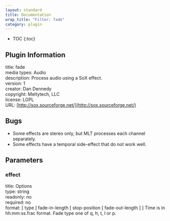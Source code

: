 ```yaml
---
layout: standard
title: Documentation
wrap_title: "Filter: fade"
category: plugin
---
```

* TOC
{:toc}

## Plugin Information

title: fade  
media types:
Audio  
description: Process audio using a SoX effect.  
version: 1  
creator: Dan Dennedy  
copyright: Meltytech, LLC  
license: LGPL  
URL: [http://sox.sourceforge.net/](http://sox.sourceforge.net/)  

## Bugs

* Some effects are stereo only, but MLT processes each channel separately.
* Some effects have a temporal side-effect that do not work well.


## Parameters

### effect

title: Options    
type: string  
readonly: no  
required: no  
format: [ type ] fade-in-length [ stop-position [ fade-out-length ] ]
       Time is in hh:mm:ss.frac format.
       Fade type one of q, h, t, l or p.
  

